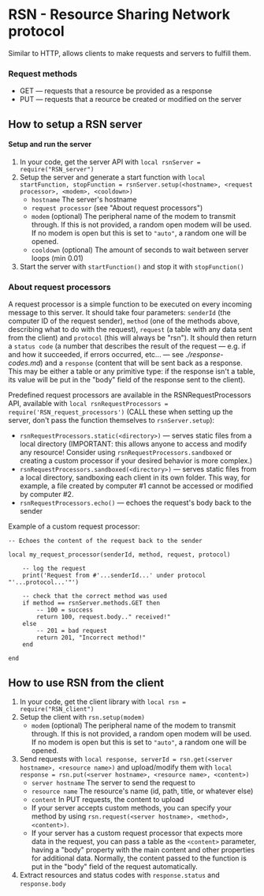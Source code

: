 # RSN - Resource Sharing Network protocol
Similar to HTTP, allows clients to make requests and servers to fulfill them.


### Request methods
- GET — requests that a resource be provided as a response
- PUT — requests that a reource be created or modified on the server


## How to setup a RSN server

#### Setup and run the server
1. In your code, get the server API with `local rsnServer = require("RSN_server")`
2. Setup the server and generate a start function with `local startFunction, stopFunction = rsnServer.setup(<hostname>, <request processor>, <modem>, <cooldown>)`
    - `hostname` The server's hostname
    - `request processor` (see "About request processors")
    - `modem` (optional) The peripheral name of the modem to transmit through. If this is not provided, a random open modem will be used. If no modem is open but this is set to `"auto"`, a random one will be opened.
    - `cooldown` (optional) The amount of seconds to wait between server loops (min 0.01)
3. Start the server with `startFunction()` and stop it with `stopFunction()`

### About request processors
A request processor is a simple function to be executed on every incoming message to this server. It should take four parameters: `senderId` (the computer ID of the request sender), `method` (one of the methods above, describing what to do with the request), `request` (a table with any data sent from the client) and `protocol` (this will always be "rsn"). It should then return a `status code` (a number that describes the result of the request — e.g. if and how it succeeded, if errors occurred, etc... — see _./response-codes.md_) and a `response` (content that will be sent back as a response. This may be either a table or any primitive type: if the response isn't a table, its value will be put in the "body" field of the response sent to the client).

Predefined request processors are available in the RSNRequestProcessors API, available with `local rsnRequestProcessors = require('RSN_request_processors')` (CALL these when setting up the server, don't pass the function themselves to `rsnServer.setup`):
- `rsnRequestProcessors.static(<directory>)` — serves static files from a local directory (IMPORTANT: this allows anyone to access and modify any resource! Consider using `rsnRequestProcessors.sandboxed` or creating a custom processor if your desired behavior is more complex.)
- `rsnRequestProcessors.sandboxed(<directory>)` — serves static files from a local directory, sandboxing each client in its own folder. This way, for example, a file created by computer #1 cannot be accessed or modified by computer #2. 
- `rsnRequestProcessors.echo()` — echoes the request's body back to the sender

Example of a custom request processor:
```
-- Echoes the content of the request back to the sender

local my_request_processor(senderId, method, request, protocol)
    
    -- log the request
    print('Request from #'...senderId...' under protocol "'...protocol...'"')
    
    -- check that the correct method was used
    if method == rsnServer.methods.GET then
        -- 100 = success
        return 100, request.body.." received!"
    else
        -- 201 = bad request
        return 201, "Incorrect method!"
    end

end
```


## How to use RSN from the client

1. In your code, get the client library with `local rsn = require("RSN_client")`
2. Setup the client with `rsn.setup(modem)`
    - `modem` (optional) The peripheral name of the modem to transmit through. If this is not provided, a random open modem will be used. If no modem is open but this is set to `"auto"`, a random one will be opened.
3. Send requests with `local response, serverId = rsn.get(<server hostname>, <resource name>)` and upload/modify them with `local response = rsn.put(<server hostname>, <resource name>, <content>)`
    - `server hostname` The server to send the request to
    - `resource name` The resource's name (id, path, title, or whatever else)
    - `content` In PUT requests, the content to upload
    - If your server accepts custom methods, you can specify your method by using `rsn.request(<server hostname>, <method>, <content>)`.
    - If your server has a custom request processor that expects more data in the request, you can pass a table as the `<content>` parameter, having a "body" property with the main content and other properties for additional data. Normally, the content passed to the function is put in the "body" field of the request automatically.
4. Extract resources and status codes with `response.status` and `response.body`